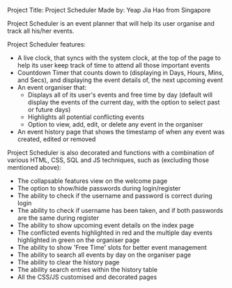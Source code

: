 Project Title: Project Scheduler
Made by: Yeap Jia Hao from Singapore

Project Scheduler is an event planner that will help its user organise and track all his/her events.

Project Scheduler features:

- A live clock, that syncs with the system clock, at the top of the page to help its user keep track of time to attend all those important events
- Countdown Timer that counts down to (displaying in Days, Hours, Mins, and Secs), and displaying the event details of, the next upcoming event
- An event organiser that:
    - Displays all of its user's events and free time by day (default will display the events of the current day, with the option to select past or future days)
    - Highlights all potential conflicting events
    - Option to view, add, edit, or delete any event in the organiser
- An event history page that shows the timestamp of when any event was created, edited or removed

Project Scheduler is also decorated and functions with a combination of various HTML, CSS, SQL and JS techniques, such as (excluding those mentioned above):

- The collapsable features view on the welcome page
- The option to show/hide passwords during login/register
- The ability to check if the username and password is correct during login
- The ability to check if username has been taken, and if both passwords are the same during register
- The ability to show upcoming event details on the index page
- The conflicted events highlighted in red and the multiple day events highlighted in green on the organiser page
- The ability to show 'Free Time' slots for better event management
- The ability to search all events by day on the organiser page
- The ability to clear the history page
- The ability search entries within the history table
- All the CSS/JS customised and decorated pages